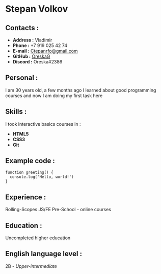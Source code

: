 # **Stepan Volkov**  
## **Contacts :**
- **Address :** Vladimir
- **Phone :** +7 919 025 42 74
- **E-mail :** [Ctepanrfo@gmail.com](gmail.com)
- **GitHub :** [OreskaG](https://github.com/OreskaG)
- **Discord :** Oreska#2386
## **Personal :**  
I am 30 years old, a few months ago I learned about good programming courses and now I am doing my first task here
## **Skills :**
I took interactive basics courses in :
- **HTML5**
- **CSS3**
- **Git**
## **Example code :**
```
function greeting() {
  console.log('Hello, world!')
}
```
## **Experience :**
Rolling-Scopes JS/FE Pre-School - online courses
## **Education :**
Uncompleted higher education
## **English language level :**
2B - *Upper-intermediate* 
